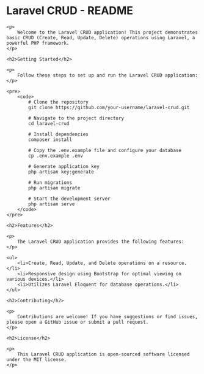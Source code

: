  <h1>Laravel CRUD - README</h1>

    <p>
        Welcome to the Laravel CRUD application! This project demonstrates basic CRUD (Create, Read, Update, Delete) operations using Laravel, a powerful PHP framework.
    </p>

    <h2>Getting Started</h2>

    <p>
        Follow these steps to set up and run the Laravel CRUD application:
    </p>

    <pre>
        <code>
            # Clone the repository
            git clone https://github.com/your-username/laravel-crud.git

            # Navigate to the project directory
            cd laravel-crud

            # Install dependencies
            composer install

            # Copy the .env.example file and configure your database
            cp .env.example .env

            # Generate application key
            php artisan key:generate

            # Run migrations
            php artisan migrate

            # Start the development server
            php artisan serve
        </code>
    </pre>

    <h2>Features</h2>

    <p>
        The Laravel CRUD application provides the following features:
    </p>

    <ul>
        <li>Create, Read, Update, and Delete operations on a resource.</li>
        <li>Responsive design using Bootstrap for optimal viewing on various devices.</li>
        <li>Utilizes Laravel Eloquent for database operations.</li>
    </ul>

    <h2>Contributing</h2>

    <p>
        Contributions are welcome! If you have suggestions or find issues, please open a GitHub issue or submit a pull request.
    </p>

    <h2>License</h2>

    <p>
        This Laravel CRUD application is open-sourced software licensed under the MIT license.
    </p>
